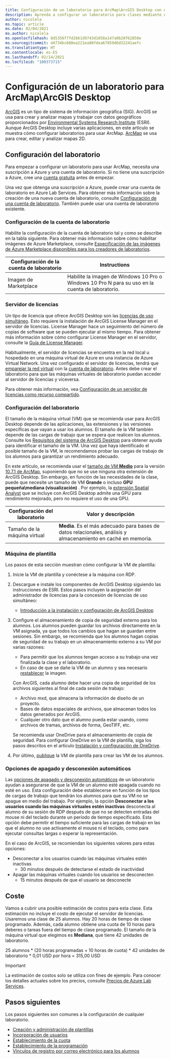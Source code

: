 ```yaml
---
title: Configuración de un laboratorio para ArcMap\ArcGIS Desktop con Azure Lab Services | Microsoft Docs
description: Aprenda a configurar un laboratorio para clases mediante ArcGIS.
author: nicolela
ms.topic: article
ms.date: 02/04/2021
ms.author: nicolela
ms.openlocfilehash: 8d5356f7fd2661d9743d1058a147a0b20f62850e
ms.sourcegitcommit: d4734bc680ea221ea80fdea67859d6d32241aefc
ms.translationtype: HT
ms.contentlocale: es-ES
ms.lasthandoff: 02/14/2021
ms.locfileid: "100373715"
---
```

# <a name="set-up-a-lab-for-arcmaparcgis-desktop"></a>Configuración de un laboratorio para ArcMap\ArcGIS Desktop

[ArcGIS](https://www.esri.com/en-us/arcgis/products/arcgis-solutions/overview) es un tipo de sistema de información geográfica (SIG).  ArcGIS se usa para crear y analizar mapas y trabajar con datos geográficos proporcionados por [Environmental Systems Research Institute](https://www.esri.com/en-us/home) (ESRI).  Aunque ArcGIS Desktop incluye varias aplicaciones, en este artículo se muestra cómo configurar laboratorios para usar ArcMap.  [ArcMap](https://desktop.arcgis.com/en/arcmap/latest/map/main/what-is-arcmap-.htm) se usa para crear, editar y analizar mapas 2D.

## <a name="lab-configuration"></a>Configuración del laboratorio

Para empezar a configurar un laboratorio para usar ArcMap, necesita una suscripción a Azure y una cuenta de laboratorio.  Si no tiene una suscripción a Azure, cree una [cuenta gratuita](https://azure.microsoft.com/free/) antes de empezar.

Una vez que obtenga una suscripción a Azure, puede crear una cuenta de laboratorio en Azure Lab Services.  Para obtener más información sobre la creación de una nueva cuenta de laboratorio, consulte [Configuración de una cuenta de laboratorio](tutorial-setup-lab-account.md).  También puede usar una cuenta de laboratorio existente.

### <a name="lab-account-settings"></a>Configuración de la cuenta de laboratorio

Habilite la configuración de la cuenta de laboratorio tal y como se describe en la tabla siguiente.  Para obtener más información sobre cómo habilitar imágenes de Azure Marketplace, consulte [Especificación de las imágenes de Azure Marketplace disponibles para los creadores de laboratorios](https://docs.microsoft.com/azure/lab-services/specify-marketplace-images).

| Configuración de la cuenta de laboratorio | Instructions |
| ------------------- | ------------ |
|Imagen de Marketplace| Habilite la imagen de Windows 10 Pro o Windows 10 Pro N para su uso en la cuenta de laboratorio.|

### <a name="licensing-server"></a>Servidor de licencias

Un tipo de licencia que ofrece ArcGIS Desktop son las [licencias de uso simultáneo](https://desktop.arcgis.com/en/license-manager/latest/license-manager-basics.htm).  Esto requiere la instalación de ArcGIS License Manager en el servidor de licencias.  License Manager hace un seguimiento del número de copias de software que se pueden ejecutar al mismo tiempo.  Para obtener más información sobre cómo configurar License Manager en el servidor, consulte la [ Guía de License Manager](https://desktop.arcgis.com/en/license-manager/latest/welcome.htm).

Habitualmente, el servidor de licencias se encuentra en la red local u hospedado en una máquina virtual de Azure en una instancia de Azure Virtual Network.  Una vez configurado el servidor de licencias, tendrá que [emparejar la red virtual](https://docs.microsoft.com/azure/lab-services/how-to-connect-peer-virtual-network) con la [cuenta de laboratorio](https://docs.microsoft.com/azure/lab-services/tutorial-setup-lab-account).  Antes debe crear el laboratorio para que las máquinas virtuales de laboratorio puedan acceder al servidor de licencias y viceversa.

Para obtener más información, vea [Configuración de un servidor de licencias como recurso compartido](how-to-create-a-lab-with-shared-resource.md).

### <a name="lab-settings"></a>Configuración del laboratorio

El tamaño de la máquina virtual (VM) que se recomienda usar para ArcGIS Desktop depende de las aplicaciones, las extensiones y las versiones específicas que vayan a usar los alumnos.  El tamaño de la VM también depende de las cargas de trabajo que se espera que realicen los alumnos.  Consulte los [Requisitos del sistema de ArcGIS Desktop](https://desktop.arcgis.com/en/system-requirements/latest/arcgis-desktop-system-requirements.htm) para obtener ayuda para identificar el tamaño de la VM.  Una vez que haya identificado el posible tamaño de la VM, le recomendamos probar las cargas de trabajo de los alumnos para garantizar un rendimiento adecuado.

En este artículo, se recomienda usar el [tamaño de VM **Medio**](administrator-guide.md#vm-sizing) para la versión [10.7.1 de ArcMap](https://desktop.arcgis.com/en/system-requirements/10.7/arcgis-desktop-system-requirements.htm), suponiendo que no se use ninguna otra extensión de ArcGIS Desktop.  Sin embargo, en función de las necesidades de la clase, puede que necesite un tamaño de VM **Grande** o incluso **GPU pequeña\mediana (visualización)** .  Por ejemplo, la [extensión Spatial Analyst](https://desktop.arcgis.com/en/arcmap/latest/tools/spatial-analyst-toolbox/gpu-processing-with-spatial-analyst.htm) que se incluye con ArcGIS Desktop admite una GPU para rendimiento mejorado, pero no requiere el uso de una GPU.

| Configuración del laboratorio | Valor y descripción |
| ------------ | ------------------ |
|Tamaño de la máquina virtual| **Media**.  Es el más adecuado para bases de datos relacionales, análisis y almacenamiento en caché en memoria.|  

### <a name="template-machine"></a>Máquina de plantilla

Los pasos de esta sección muestran cómo configurar la VM de plantilla:

1.  Inicie la VM de plantilla y conéctese a la máquina con RDP.

2.  Descargue e instale los componentes de ArcGIS Desktop siguiendo las instrucciones de ESRI.  Estos pasos incluyen la asignación del administrador de licencias para la concesión de licencias de uso simultáneo: 
    - [Introducción a la instalación y configuración de ArcGIS Desktop](https://desktop.arcgis.com/en/arcmap/latest/get-started/installation-guide/introduction.htm)

3.  Configure el almacenamiento de copia de seguridad externo para los alumnos.  Los alumnos pueden guardar los archivos directamente en la VM asignada, ya que todos los cambios que hagan se guardan entre sesiones.  Sin embargo, se recomienda que los alumnos hagan copias de seguridad de su trabajo en un almacenamiento externo a su VM por varias razones:
    - Para permitir que los alumnos tengan acceso a su trabajo una vez finalizada la clase y el laboratorio.  
    - En caso de que se dañe la VM de un alumno y sea necesario [restablecer](how-to-set-virtual-machine-passwords.md#reset-vms) la imagen.

    Con ArcGIS, cada alumno debe hacer una copia de seguridad de los archivos siguientes al final de cada sesión de trabajo:

    - Archivo mxd, que almacena la información de diseño de un proyecto.
    - Bases de datos espaciales de archivos, que almacenan todos los datos generados por ArcGIS.
    - Cualquier otro dato que el alumno pueda estar usando, como archivos de tramas, archivos de forma, GeoTIFF, etc.

    Se recomienda usar OneDrive para el almacenamiento de copia de seguridad.  Para configurar OneDrive en la VM de plantilla, siga los pasos descritos en el artículo [Instalación y configuración de OneDrive](how-to-prepare-windows-template.md#install-and-configure-onedrive). 

4.  Por último, [publique](how-to-create-manage-template.md#publish-the-template-vm) la VM de plantilla para crear las VM de los alumnos.

### <a name="auto-shutdown-and-disconnect-settings"></a>Opciones de apagado y desconexión automáticos

Las [opciones de apagado y desconexión automáticos](cost-management-guide.md#automatic-shutdown-settings-for-cost-control) de un laboratorio ayudan a asegurarse de que la VM de un alumno esté apagada cuando no esté en uso.  Esta configuración debe establecerse en función de los tipos de cargas de trabajo que tendrán los alumnos para que su VM no se apague en medio del trabajo.  Por ejemplo, la opción **Desconectar a los usuarios cuando las máquinas virtuales estén inactivas** desconecta al alumno de su sesión de RDP después de que no se detecten entradas del mouse ni del teclado durante un período de tiempo especificado.  Esta opción debe permitir el tiempo suficiente para las cargas de trabajo en las que el alumno no use activamente el mouse ni el teclado, como para ejecutar consultas largas o esperar la representación.

En el caso de ArcGIS, se recomiendan los siguientes valores para estas opciones:
- Desconectar a los usuarios cuando las máquinas virtuales estén inactivas
    - 30 minutos después de detectarse el estado de inactividad
- Apagar las máquinas virtuales cuando los usuarios se desconecten
    - 15 minutos después de que el usuario se desconecte

## <a name="cost"></a>Coste

Vamos a cubrir una posible estimación de costos para esta clase. Esta estimación no incluye el costo de ejecutar el servidor de licencias. Usaremos una clase de 25 alumnos. Hay 20 horas de tiempo de clase programado. Además, cada alumno obtiene una cuota de 10 horas para deberes o tareas fuera del tiempo de clase programado. El tamaño de la máquina virtual que elegimos es **Mediana**, que tiene 42 unidades de laboratorio.

25 alumnos \* (20 horas programadas + 10 horas de cuota) \* 42 unidades de laboratorio * 0,01 USD por hora = 315,00 USD

>[!IMPORTANT]
> La estimación de costos solo se utiliza con fines de ejemplo.  Para conocer los detalles actuales sobre los precios, consulte [Precios de Azure Lab Services](https://azure.microsoft.com/pricing/details/lab-services/).  

## <a name="next-steps"></a>Pasos siguientes

Los pasos siguientes son comunes a la configuración de cualquier laboratorio.

- [Creación y administración de plantillas](how-to-create-manage-template.md)
- [Incorporación de usuarios](tutorial-setup-classroom-lab.md#add-users-to-the-lab)
- [Establecimiento de la cuota](how-to-configure-student-usage.md#set-quotas-for-users)
- [Establecimiento de la programación](tutorial-setup-classroom-lab.md#set-a-schedule-for-the-lab)
- [Vínculos de registro por correo electrónico para los alumnos](how-to-configure-student-usage.md#send-invitations-to-users)
